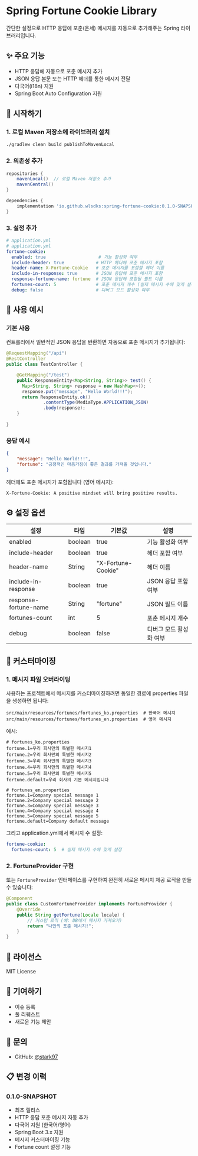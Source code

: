 # Spring Fortune Cookie Library

간단한 설정으로 HTTP 응답에 포춘(운세) 메시지를 자동으로 추가해주는 Spring 라이브러리입니다.

## ✨ 주요 기능
- HTTP 응답에 자동으로 포춘 메시지 추가
- JSON 응답 본문 또는 HTTP 헤더를 통한 메시지 전달
- 다국어(i18n) 지원
- Spring Boot Auto Configuration 지원

## 🚀 시작하기

### 1. 로컬 Maven 저장소에 라이브러리 설치
```bash
./gradlew clean build publishToMavenLocal
```

### 2. 의존성 추가
```gradle
repositories {
    mavenLocal()  // 로컬 Maven 저장소 추가
    mavenCentral()
}

dependencies {
    implementation 'io.github.wlsdks:spring-fortune-cookie:0.1.0-SNAPSHOT'
}
```

### 3. 설정 추가
```yaml
# application.yml
# application.yml
fortune-cookie:
  enabled: true                    # 기능 활성화 여부
  include-header: true            # HTTP 헤더에 포춘 메시지 포함
  header-name: X-Fortune-Cookie   # 포춘 메시지를 포함할 헤더 이름
  include-in-response: true       # JSON 응답에 포춘 메시지 포함
  response-fortune-name: fortune  # JSON 응답에 포함될 필드 이름
  fortunes-count: 5               # 포춘 메시지 개수 (실제 메시지 수에 맞게 설정)
  debug: false                    # 디버그 모드 활성화 여부
```

## 📝 사용 예시

### 기본 사용
컨트롤러에서 일반적인 JSON 응답을 반환하면 자동으로 포춘 메시지가 추가됩니다:

```java
@RequestMapping("/api")
@RestController
public class TestController {

    @GetMapping("/test")
    public ResponseEntity<Map<String, String>> test() {
      Map<String, String> response = new HashMap<>();
      response.put("message", "Hello World!!!");
      return ResponseEntity.ok()
              .contentType(MediaType.APPLICATION_JSON)
              .body(response);
    }
    
}
```

### 응답 예시
```json
{
    "message": "Hello World!!!",
    "fortune": "긍정적인 마음가짐이 좋은 결과를 가져올 것입니다."
}
```

헤더에도 포춘 메시지가 포함됩니다 (영어 메시지):
```http
X-Fortune-Cookie: A positive mindset will bring positive results.
```

## ⚙️ 설정 옵션

| 설정 | 타입 | 기본값 | 설명 |
|------|------|--------|------|
| enabled | boolean | true | 기능 활성화 여부 |
| include-header | boolean | true | 헤더 포함 여부 |
| header-name | String | "X-Fortune-Cookie" | 헤더 이름 |
| include-in-response | boolean | true | JSON 응답 포함 여부 |
| response-fortune-name | String | "fortune" | JSON 필드 이름 |
| fortunes-count | int | 5 | 포춘 메시지 개수 |
| debug | boolean | false | 디버그 모드 활성화 여부 |


## 🔧 커스터마이징

### 1. 메시지 파일 오버라이딩
사용하는 프로젝트에서 메시지를 커스터마이징하려면 동일한 경로에 properties 파일을 생성하면 됩니다:

```
src/main/resources/fortunes/fortunes_ko.properties  # 한국어 메시지
src/main/resources/fortunes/fortunes_en.properties  # 영어 메시지
```

예시:
```properties
# fortunes_ko.properties
fortune.1=우리 회사만의 특별한 메시지1
fortune.2=우리 회사만의 특별한 메시지2
fortune.3=우리 회사만의 특별한 메시지3
fortune.4=우리 회사만의 특별한 메시지4
fortune.5=우리 회사만의 특별한 메시지5
fortune.default=우리 회사의 기본 메시지입니다

# fortunes_en.properties
fortune.1=Company special message 1
fortune.2=Company special message 2
fortune.3=Company special message 3
fortune.4=Company special message 4
fortune.5=Company special message 5
fortune.default=Company default message
```

그리고 application.yml에서 메시지 수 설정:
```yaml
fortune-cookie:
  fortunes-count: 5  # 실제 메시지 수에 맞게 설정
```

### 2. FortuneProvider 구현
또는 `FortuneProvider` 인터페이스를 구현하여 완전히 새로운 메시지 제공 로직을 만들 수 있습니다:

```java
@Component
public class CustomFortuneProvider implements FortuneProvider {
    @Override
    public String getFortune(Locale locale) {
        // 커스텀 로직 (예: DB에서 메시지 가져오기)
        return "나만의 포춘 메시지!";
    }
}
```

## 📄 라이선스
MIT License

## 🤝 기여하기
- 이슈 등록
- 풀 리퀘스트
- 새로운 기능 제안

## 💬 문의
- GitHub: [@stark97](https://github.com/wlsdks)

## 📋 변경 이력
### 0.1.0-SNAPSHOT
- 최초 릴리스
- HTTP 응답 포춘 메시지 자동 추가
- 다국어 지원 (한국어/영어)
- Spring Boot 3.x 지원
- 메시지 커스터마이징 기능
- Fortune count 설정 기능